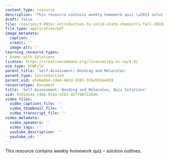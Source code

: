 ```yaml
---
content_type: resource
description: "This resource contains weekly homework quiz \u2013 solution outlines."
draft: false
file: /courses/3-091sc-introduction-to-solid-state-chemistry-fall-2010/45d1d14a14bb914a92b3d2ff4bf22da6_MIT3_091SCF09_sa2_quiz_sol.pdf
file_type: application/pdf
image_metadata:
  caption: ''
  credit: ''
  image-alt: ''
learning_resource_types:
- Exams with Solutions
license: https://creativecommons.org/licenses/by-nc-sa/4.0/
ocw_type: OCWFile
parent_title: 'Self-Assessment: Bonding and Molecules'
parent_type: CourseSection
parent_uid: e546abb4-cde9-4dcd-5383-555e591eed18
resourcetype: Document
title: 'Self-Assessment: Bonding and Molecules, Quiz Solutions'
uid: 45d1d14a-14bb-914a-92b3-d2ff4bf22da6
video_files:
  video_captions_file: ''
  video_thumbnail_file: ''
  video_transcript_file: ''
video_metadata:
  video_speakers: ''
  video_tags: ''
  youtube_description: ''
  youtube_id: ''
---
```

This resource contains weekly homework quiz – solution outlines.